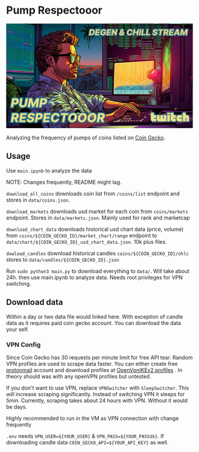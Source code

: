 # Pump Respectooor
<img src="pump_respectoor_v2.png"/>

Analyzing the frequency of pumps of coins listed on [Coin Gecko](https://www.coingecko.com/).


## Usage 
Use `main.ipynb` to analyze the data

NOTE: Changes frequently, README might lag. 

`download_all_coins` downloads coin list from `/coins/list` endpoint and stores 
in `data/coins.json`.

`download_markets` downloads usd market for each coin from `coins/markets` 
endpoint. Stores in `data/markets.json`. Mainly used for rank and marketcap

`download_chart_data` downloads historical usd chart data (price, volume) from
`coins/${COIN_GECKO_ID}/market_chart/range` endpoint to 
`data/chart/${COIN_GECKO_ID}_usd_chart_data.json`. 10k plus files.

`dowload_candles` download historical candles `coins/${COIN_GECKO_ID}/ohlc`
stores to `data/candles/${COIN_GECKO_ID}.json`

Run `sudo python3 main.py` to download everything to `data/`. Will take about 
24h. then use main.ipynb to analyze data. Needs root privileges for VPN switching.


## Download data

Within a day or two data file would linked here. With exception of candle data
as it requires paid coin gecko account. You can download the data your self.

### VPN Config
Since Coin Gecko has 30 requests per minute limit for free API tear. Random VPN
profiles are used to scrape data faster. You can either create free
[protonmail](proton.me) account and download profiles at [OpenVpnIKEv2 profiles](https://account.proton.me/u/0/vpn/OpenVpnIKEv2)
. In theory should was with any openVPN profiles but untested. 

If you don't want to use VPN, replace `VPNSwitcher` with `SleepSwitcher`. This 
will increase scraping significantly. Instead of switching VPN it sleeps for 
5min. Currently, scraping takes about 24 hours with VPN. Without it would be 
days.

Highly recommended to run in the VM as VPN connection with change frequently

`.env` needs `VPN_USER=${YOUR_USER}` & `VPN_PASS=${YOUR_PASSdk}`. If downloading
candle data `COIN_GECKO_API=${YOUR_API_KEY}` as well. 




